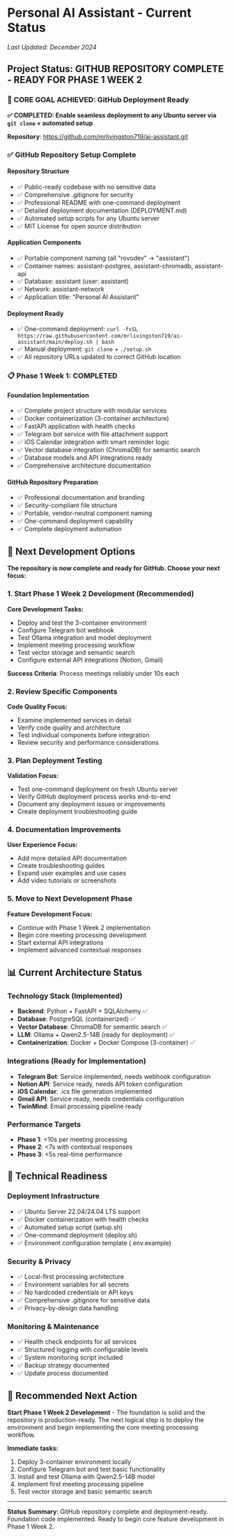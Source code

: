 # Personal AI Assistant - Current Status

*Last Updated: December 2024*

## Project Status: GITHUB REPOSITORY COMPLETE - READY FOR PHASE 1 WEEK 2

### 🎯 **CORE GOAL ACHIEVED: GitHub Deployment Ready**
**✅ COMPLETED: Enable seamless deployment to any Ubuntu server via `git clone` + automated setup**

**Repository**: https://github.com/mrlivingston719/ai-assistant.git

### ✅ **GitHub Repository Setup Complete**

#### Repository Structure
- ✅ Public-ready codebase with no sensitive data
- ✅ Comprehensive .gitignore for security
- ✅ Professional README with one-command deployment
- ✅ Detailed deployment documentation (DEPLOYMENT.md)
- ✅ Automated setup scripts for any Ubuntu server
- ✅ MIT License for open source distribution

#### Application Components
- ✅ Portable component naming (all "rovodev" → "assistant")
- ✅ Container names: assistant-postgres, assistant-chromadb, assistant-api
- ✅ Database: assistant (user: assistant)
- ✅ Network: assistant-network
- ✅ Application title: "Personal AI Assistant"

#### Deployment Ready
- ✅ One-command deployment: `curl -fsSL https://raw.githubusercontent.com/mrlivingston719/ai-assistant/main/deploy.sh | bash`
- ✅ Manual deployment: `git clone` + `./setup.sh`
- ✅ All repository URLs updated to correct GitHub location

### 📋 **Phase 1 Week 1: COMPLETED**

#### Foundation Implementation
- ✅ Complete project structure with modular services
- ✅ Docker containerization (3-container architecture)
- ✅ FastAPI application with health checks
- ✅ Telegram bot service with file attachment support
- ✅ iOS Calendar integration with smart reminder logic
- ✅ Vector database integration (ChromaDB) for semantic search
- ✅ Database models and API integrations ready
- ✅ Comprehensive architecture documentation

#### GitHub Repository Preparation
- ✅ Professional documentation and branding
- ✅ Security-compliant file structure
- ✅ Portable, vendor-neutral component naming
- ✅ One-command deployment capability
- ✅ Complete deployment automation

## 🚀 **Next Development Options**

**The repository is now complete and ready for GitHub. Choose your next focus:**

### 1. **Start Phase 1 Week 2 Development** (Recommended)
**Core Development Tasks:**
- Deploy and test the 3-container environment
- Configure Telegram bot webhook  
- Test Ollama integration and model deployment
- Implement meeting processing workflow
- Test vector storage and semantic search
- Configure external API integrations (Notion, Gmail)

**Success Criteria**: Process meetings reliably under 10s each

### 2. **Review Specific Components**
**Code Quality Focus:**
- Examine implemented services in detail
- Verify code quality and architecture
- Test individual components before integration
- Review security and performance considerations

### 3. **Plan Deployment Testing**
**Validation Focus:**
- Test one-command deployment on fresh Ubuntu server
- Verify GitHub deployment process works end-to-end
- Document any deployment issues or improvements
- Create deployment troubleshooting guide

### 4. **Documentation Improvements**
**User Experience Focus:**
- Add more detailed API documentation
- Create troubleshooting guides
- Expand user examples and use cases
- Add video tutorials or screenshots

### 5. **Move to Next Development Phase**
**Feature Development Focus:**
- Continue with Phase 1 Week 2 implementation
- Begin core meeting processing development
- Start external API integrations
- Implement advanced contextual responses

## 📊 **Current Architecture Status**

### Technology Stack (Implemented)
- **Backend**: Python + FastAPI + SQLAlchemy ✅
- **Database**: PostgreSQL (containerized) ✅
- **Vector Database**: ChromaDB for semantic search ✅
- **LLM**: Ollama + Qwen2.5-14B (ready for deployment) ✅
- **Containerization**: Docker + Docker Compose (3-container) ✅

### Integrations (Ready for Implementation)
- **Telegram Bot**: Service implemented, needs webhook configuration
- **Notion API**: Service ready, needs API token configuration
- **iOS Calendar**: .ics file generation implemented
- **Gmail API**: Service ready, needs credentials configuration
- **TwinMind**: Email processing pipeline ready

### Performance Targets
- **Phase 1**: <10s per meeting processing
- **Phase 2**: <7s with contextual responses  
- **Phase 3**: <5s real-time performance

## 🔧 **Technical Readiness**

### Deployment Infrastructure
- ✅ Ubuntu Server 22.04/24.04 LTS support
- ✅ Docker containerization with health checks
- ✅ Automated setup script (setup.sh)
- ✅ One-command deployment (deploy.sh)
- ✅ Environment configuration template (.env.example)

### Security & Privacy
- ✅ Local-first processing architecture
- ✅ Environment variables for all secrets
- ✅ No hardcoded credentials or API keys
- ✅ Comprehensive .gitignore for sensitive data
- ✅ Privacy-by-design data handling

### Monitoring & Maintenance
- ✅ Health check endpoints for all services
- ✅ Structured logging with configurable levels
- ✅ System monitoring script included
- ✅ Backup strategy documented
- ✅ Update process documented

## 🎯 **Recommended Next Action**

**Start Phase 1 Week 2 Development** - The foundation is solid and the repository is production-ready. The next logical step is to deploy the environment and begin implementing the core meeting processing workflow.

**Immediate tasks:**
1. Deploy 3-container environment locally
2. Configure Telegram bot and test basic functionality
3. Install and test Ollama with Qwen2.5-14B model
4. Implement first meeting processing pipeline
5. Test vector storage and basic semantic search

---

**Status Summary**: GitHub repository complete and deployment-ready. Foundation code implemented. Ready to begin core feature development in Phase 1 Week 2.